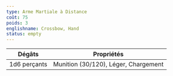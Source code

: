 ```yaml
---
type: Arme Martiale à Distance
coût: 75
poids: 3
englishname: Crossbow, Hand
status: empty
---
```


| Dégâts       | Propriétés                           |
| ------------ | ------------------------------------ |
| 1d6 perçants | Munition (30/120), Léger, Chargement |
